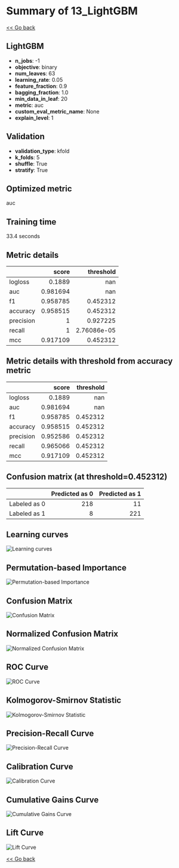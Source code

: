 # Summary of 13_LightGBM

[<< Go back](../README.md)


## LightGBM
- **n_jobs**: -1
- **objective**: binary
- **num_leaves**: 63
- **learning_rate**: 0.05
- **feature_fraction**: 0.9
- **bagging_fraction**: 1.0
- **min_data_in_leaf**: 20
- **metric**: auc
- **custom_eval_metric_name**: None
- **explain_level**: 1

## Validation
 - **validation_type**: kfold
 - **k_folds**: 5
 - **shuffle**: True
 - **stratify**: True

## Optimized metric
auc

## Training time

33.4 seconds

## Metric details
|           |    score |     threshold |
|:----------|---------:|--------------:|
| logloss   | 0.1889   | nan           |
| auc       | 0.981694 | nan           |
| f1        | 0.958785 |   0.452312    |
| accuracy  | 0.958515 |   0.452312    |
| precision | 1        |   0.927225    |
| recall    | 1        |   2.76086e-05 |
| mcc       | 0.917109 |   0.452312    |


## Metric details with threshold from accuracy metric
|           |    score |   threshold |
|:----------|---------:|------------:|
| logloss   | 0.1889   |  nan        |
| auc       | 0.981694 |  nan        |
| f1        | 0.958785 |    0.452312 |
| accuracy  | 0.958515 |    0.452312 |
| precision | 0.952586 |    0.452312 |
| recall    | 0.965066 |    0.452312 |
| mcc       | 0.917109 |    0.452312 |


## Confusion matrix (at threshold=0.452312)
|              |   Predicted as 0 |   Predicted as 1 |
|:-------------|-----------------:|-----------------:|
| Labeled as 0 |              218 |               11 |
| Labeled as 1 |                8 |              221 |

## Learning curves
![Learning curves](learning_curves.png)

## Permutation-based Importance
![Permutation-based Importance](permutation_importance.png)
## Confusion Matrix

![Confusion Matrix](confusion_matrix.png)


## Normalized Confusion Matrix

![Normalized Confusion Matrix](confusion_matrix_normalized.png)


## ROC Curve

![ROC Curve](roc_curve.png)


## Kolmogorov-Smirnov Statistic

![Kolmogorov-Smirnov Statistic](ks_statistic.png)


## Precision-Recall Curve

![Precision-Recall Curve](precision_recall_curve.png)


## Calibration Curve

![Calibration Curve](calibration_curve_curve.png)


## Cumulative Gains Curve

![Cumulative Gains Curve](cumulative_gains_curve.png)


## Lift Curve

![Lift Curve](lift_curve.png)



[<< Go back](../README.md)

